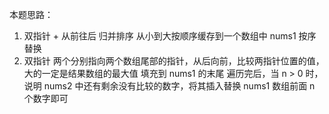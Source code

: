 本题思路：

1. 双指针 + 从前往后
   归并排序
   从小到大按顺序缓存到一个数组中
   nums1 按序替换
2. 双指针
   两个分别指向两个数组尾部的指针，从后向前，比较两指针位置的值，大的一定是结果数组的最大值
   填充到 nums1 的末尾
   遍历完后，当 n > 0 时，说明 nums2 中还有剩余没有比较的数字，将其插入替换 nums1 数组前面 n 个数字即可
